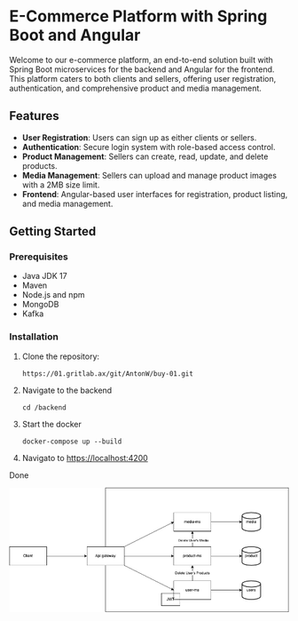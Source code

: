 # E-Commerce Platform with Spring Boot and Angular

Welcome to our e-commerce platform, an end-to-end solution built with Spring Boot microservices for the backend and Angular for the frontend. This platform caters to both clients and sellers, offering user registration, authentication, and comprehensive product and media management.

## Features

- **User Registration**: Users can sign up as either clients or sellers.
- **Authentication**: Secure login system with role-based access control.
- **Product Management**: Sellers can create, read, update, and delete products.
- **Media Management**: Sellers can upload and manage product images with a 2MB size limit.
- **Frontend**: Angular-based user interfaces for registration, product listing, and media management.

## Getting Started

### Prerequisites

- Java JDK 17
- Maven
- Node.js and npm
- MongoDB
- Kafka

### Installation

1. Clone the repository:

   ```shell
   https://01.gritlab.ax/git/AntonW/buy-01.git
   ```

2. Navigate to the backend

   ```shell
   cd /backend
   ```

3. Start the docker

   ```shell
   docker-compose up --build
   ```

4. Navigato to <https://localhost:4200>

Done

![data-flow](data-flow.png)
